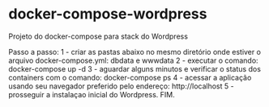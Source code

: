 # docker-compose-wordpress
Projeto do docker-compose para stack do Wordpress

Passo a passo:
1 - criar as pastas abaixo no mesmo diretório onde estiver o arquivo docker-compose.yml:
dbdata e wwwdata
2 - executar o comando: docker-compose up -d
3 - aguardar alguns minutos e verificar o status dos containers com o comando: docker-compose ps
4 - acessar a aplicação usando seu navegador preferido pelo endereço: http://localhost
5 - prosseguir a instalaçao inicial do Wordpress.
FIM.
